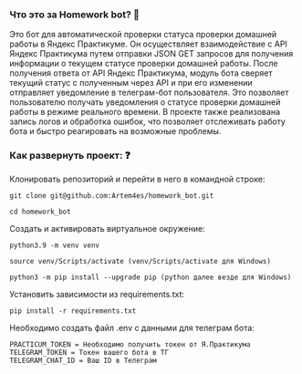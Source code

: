 ### Что это за Homework bot? :space_invader:
Это бот для автоматической проверки статуса проверки домашней работы в Яндекс Практикуме. Он осуществляет взаимодействие с API Яндекс Практикума путем отправки JSON GET запросов для получения информации о текущем статусе проверки домашней работы. После получения ответа от API Яндекс Практикума, модуль бота сверяет текущий статус с полученным через API и при его изменении отправляет уведомление в телеграм-бот пользователя. Это позволяет пользователю получать уведомления о статусе проверки домашней работы в режиме реального времени. В проекте также реализована запись логов и обработка ошибок, что позволяет отслеживать работу бота и быстро реагировать на возможные проблемы.

### Как развернуть проект: :question:

Клонировать репозиторий и перейти в него в командной строке:

```
git clone git@github.com:Artem4es/homework_bot.git
```

```
cd homework_bot
```

Cоздать и активировать виртуальное окружение:

```
python3.9 -m venv venv
```

```
source venv/Scripts/activate (venv/Scripts/activate для Windows)
```

```
python3 -m pip install --upgrade pip (python далее везде для Windows)
```

Установить зависимости из requirements.txt:

```
pip install -r requirements.txt
```
Необходимо создать файл .env с данными для телеграм бота:
```
PRACTICUM_TOKEN = Необходимо получить токен от Я.Практикума
TELEGRAM_TOKEN = Токен вашего бота в ТГ
TELEGRAM_CHAT_ID = Ваш ID в Телеграм

```

